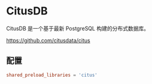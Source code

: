 # CitusDB

CitusDB 是一个基于最新 PostgreSQL 构建的分布式数据库。

https://github.com/citusdata/citus

## 配置

```conf
shared_preload_libraries = 'citus'
```